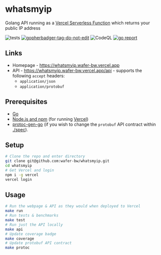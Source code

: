 # whatsmyip
Golang API running as a [Vercel Serverless Function](https://vercel.com/docs/serverless-functions) which returns your public IP address

![tests](https://github.com/wafer-bw/whatsmyip/workflows/tests/badge.svg)
<a href='https://github.com/jpoles1/gopherbadger' target='_blank'>![gopherbadger-tag-do-not-edit](https://img.shields.io/badge/Coverage-93%25-brightgreen.svg?longCache=true&style=flat)</a>
![CodeQL](https://github.com/wafer-bw/whatsmyip/workflows/CodeQL/badge.svg)
<a href='https://goreportcard.com/report/github.com/wafer-bw/whatsmyip' target='_blank'>![go report](https://goreportcard.com/badge/github.com/wafer-bw/whatsmyip)</a>

## Links
* Homepage - https://whatsmyip.wafer-bw.vercel.app
* API - https://whatsmyip.wafer-bw.vercel.app/api - supports the following `accept` headers:
    * `application/json`
    * `application/protobuf`

## Prerequisites
* [Go](https://golang.org/)
* [Node.js and npm](https://nodejs.org/en/) (for running [Vercel](https://vercel.com/))
* [protoc-gen-go](https://developers.google.com/protocol-buffers/docs/gotutorial) (if you wish to change the `protobuf` API contract within [./spec](./spec)).

## Setup
```bash
# Clone the repo and enter directory
git clone git@github.com:wafer-bw/whatsmyip.git
cd whatsmyip
# Get Vercel and login
npm i -g vercel
vercel login
```

## Usage
```bash
# Run the webpage & API as they would when deployed to Vercel
make run
# Run tests & benchmarks
make test
# Run just the API locally
make api
# Update coverage badge
make coverage
# Update protobuf API contract
make protoc
```
